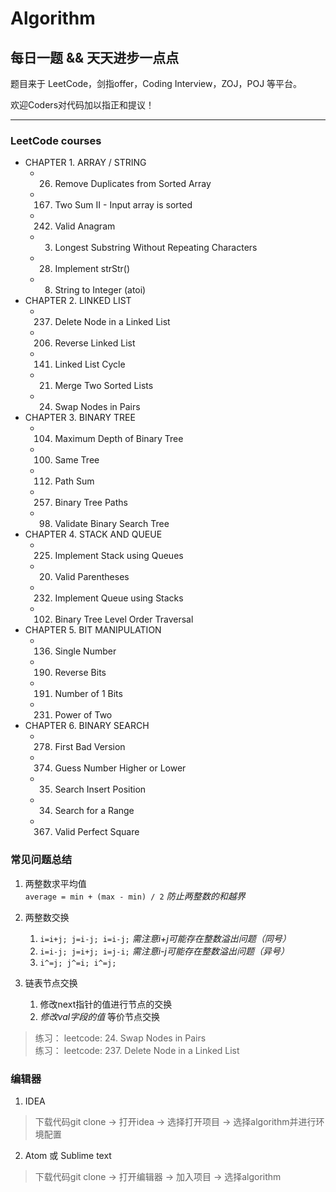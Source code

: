 # Algorithm

## 每日一题 && 天天进步一点点   

题目来于 LeetCode，剑指offer，Coding Interview，ZOJ，POJ 等平台。

欢迎Coders对代码加以指正和提议！

---
### LeetCode courses
* CHAPTER 1. ARRAY / STRING
    + 26. Remove Duplicates from Sorted Array
    + 167. Two Sum II - Input array is sorted
    + 242. Valid Anagram
    + 3. Longest Substring Without Repeating Characters
    + 28. Implement strStr()
    + 8. String to Integer (atoi)
* CHAPTER 2. LINKED LIST
    + 237. Delete Node in a Linked List
    + 206. Reverse Linked List
    + 141. Linked List Cycle
    + 21. Merge Two Sorted Lists
    + 24. Swap Nodes in Pairs
* CHAPTER 3. BINARY TREE
    + 104. Maximum Depth of Binary Tree
    + 100. Same Tree
    + 112. Path Sum
    + 257. Binary Tree Paths
    + 98. Validate Binary Search Tree
* CHAPTER 4. STACK AND QUEUE
    + 225. Implement Stack using Queues
    + 20. Valid Parentheses
    + 232. Implement Queue using Stacks
    + 102. Binary Tree Level Order Traversal
* CHAPTER 5. BIT MANIPULATION
    + 136. Single Number
    + 190. Reverse Bits
    + 191. Number of 1 Bits
    + 231. Power of Two
* CHAPTER 6. BINARY SEARCH
    + 278. First Bad Version
    + 374. Guess Number Higher or Lower
    + 35. Search Insert Position
    + 34. Search for a Range
    + 367. Valid Perfect Square

### 常见问题总结
1. 两整数求平均值      
`average = min + (max - min) / 2`       *防止两整数的和越界*    

2. 两整数交换      
    1. `i=i+j; j=i-j; i=i-j;`       *需注意i+j可能存在整数溢出问题（同号）*   
    2. `i=i-j; j=i+j; i=j-i;`       *需注意i-j可能存在整数溢出问题（异号）*   
    3. `i^=j; j^=i; i^=j;`           

3. 链表节点交换      
    1. 修改next指针的值进行节点的交换      
    2. *修改val字段的值* 等价节点交换      
>练习： leetcode: 24. Swap Nodes in Pairs   
>练习： leetcode: 237. Delete Node in a Linked List

### 编辑器
1. IDEA
> 下载代码git clone -> 打开idea -> 选择打开项目 -> 选择algorithm并进行环境配置  
 
2. Atom 或 Sublime text
> 下载代码git clone -> 打开编辑器 -> 加入项目 -> 选择algorithm
